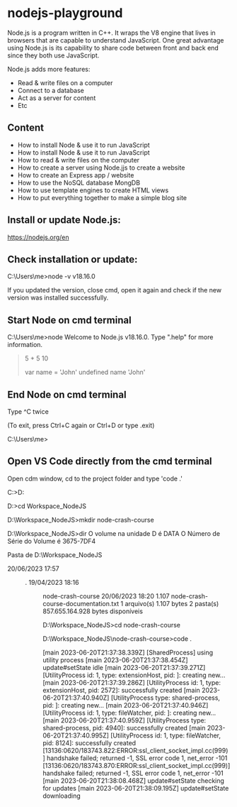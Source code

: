 # nodejs-playground

Node.js is a program written in C++. It wraps the V8 engine that lives in browsers that are capable to understand JavaScript. One great advantage using Node.js is its capability to share code between front and back end since they both use JavaScript. 

Node.js adds more features:

-  Read & write files on a computer
-  Connect to a database
-  Act as a server for content
-  Etc

## Content

- How to install Node & use it to run JavaScript
- How to install Node & use it to run JavaScript
- How to read & write files on the computer
- How to create a server using Node.jjs to create a website
- How to create an Express app / website
- How to use the NoSQL database MongDB
- How to use template engines to create HTML views
- How to put everything together to make a simple blog site

## Install or update Node.js:

https://nodejs.org/en

## Check installation or update:

C:\Users\me>node -v
v18.16.0

If you updated the version, close cmd, open it again and check if the new version was installed successfully.

## Start Node on cmd terminal

C:\Users\me>node
Welcome to Node.js v18.16.0.
Type ".help" for more information.
>
> 5 + 5
10
>
> var name = 'John'
undefined
> name
'John'

## End Node on cmd terminal

Type ^C twice

>
(To exit, press Ctrl+C again or Ctrl+D or type .exit)
>

C:\Users\me>

## Open VS Code directly from the cmd terminal

Open cdm window, cd to the project folder and type 'code .'

C:\>D:

D:\>cd Workspace_NodeJS

D:\Workspace_NodeJS>mkdir node-crash-course

D:\Workspace_NodeJS>dir
 O volume na unidade D é DATA
 O Número de Série do Volume é 3675-7DF4

 Pasta de D:\Workspace_NodeJS

20/06/2023  17:57    <DIR>          .
19/04/2023  18:16    <DIR>          node-crash-course
20/06/2023  18:20             1.107 node-crash-course-documentation.txt
               1 arquivo(s)          1.107 bytes
               2 pasta(s)   857.655.164.928 bytes disponíveis

D:\Workspace_NodeJS>cd node-crash-course

D:\Workspace_NodeJS\node-crash-course>code .

[main 2023-06-20T21:37:38.339Z] [SharedProcess] using utility process
[main 2023-06-20T21:37:38.454Z] update#setState idle
[main 2023-06-20T21:37:39.271Z] [UtilityProcess id: 1, type: extensionHost, pid: <none>]: creating new...
[main 2023-06-20T21:37:39.286Z] [UtilityProcess id: 1, type: extensionHost, pid: 2572]: successfully created
[main 2023-06-20T21:37:40.940Z] [UtilityProcess type: shared-process, pid: <none>]: creating new...
[main 2023-06-20T21:37:40.946Z] [UtilityProcess id: 1, type: fileWatcher, pid: <none>]: creating new...
[main 2023-06-20T21:37:40.959Z] [UtilityProcess type: shared-process, pid: 4940]: successfully created
[main 2023-06-20T21:37:40.995Z] [UtilityProcess id: 1, type: fileWatcher, pid: 8124]: successfully created
[13136:0620/183743.822:ERROR:ssl_client_socket_impl.cc(999)] handshake failed; returned -1, SSL error code 1, net_error -101
[13136:0620/183743.870:ERROR:ssl_client_socket_impl.cc(999)] handshake failed; returned -1, SSL error code 1, net_error -101
[main 2023-06-20T21:38:08.468Z] update#setState checking for updates
[main 2023-06-20T21:38:09.195Z] update#setState downloading

